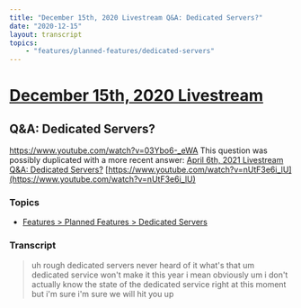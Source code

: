 ```yaml
---
title: "December 15th, 2020 Livestream Q&A: Dedicated Servers?"
date: "2020-12-15"
layout: transcript
topics:
    - "features/planned-features/dedicated-servers"
---
```

# [December 15th, 2020 Livestream](../2020-12-15.md)
## Q&A: Dedicated Servers?
https://www.youtube.com/watch?v=03Ybo6-_eWA
This question was possibly duplicated with a more recent answer: [April 6th, 2021 Livestream Q&A: Dedicated Servers?](./yt-nUtF3e6i_lU.md) [https://www.youtube.com/watch?v=nUtF3e6i_lU](https://www.youtube.com/watch?v=nUtF3e6i_lU)


### Topics
* [Features > Planned Features > Dedicated Servers](../topics/features/planned-features/dedicated-servers.md)

### Transcript

> uh rough dedicated servers never heard of it what's that um dedicated service won't make it this year i mean obviously um i don't actually know the state of the dedicated service right at this moment but i'm sure i'm sure we will hit you up
